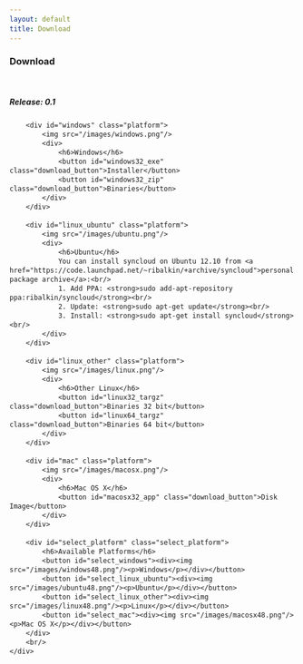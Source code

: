 ```yaml
---
layout: default
title: Download
---
```


<script type="text/javascript">

    function showPlatform(platform) {
        $( ".platform").each(function() {
            if (platform == "unknown" || this.id.startsWith(platform)) $(this).show();
            else $(this).hide();
        });

        if (platform == "unknown") $( "#select_platform").hide();
    }

    function getPlatform() {
        var platform = "unknown";
        if (navigator.platform.indexOf("Win") != -1) {
            platform = "windows";
        } else if (navigator.platform.indexOf("Linux") != -1) {
            platform = "linux";
        } else if (navigator.platform.indexOf("Mac") != -1) {
            platform = "mac";
        }
        return platform;
    }

    $(function(){

        if (typeof String.prototype.startsWith != 'function') {
            String.prototype.startsWith = function (str){
                return this.slice(0, str.length) == str;
            };
        }

        showPlatform(getPlatform());

        $( ".download_button").each(function() {
            $( "#"+this.id ).button({
                icons: {
                    primary: "ui-icon-arrowthickstop-1-s"
                }
            });
        });

        $( "#windows32_exe" ).click(function() {
            window.location.href = "https://github.com/downloads/syncloud/package/syncloud-windows-0.1.exe";
        });

        $( "#windows32_zip" ).click(function() {
            window.location.href = "https://github.com/downloads/syncloud/package/syncloud-windows-x86-0.1.zip";
        });

        $( "#linux32_targz" ).click(function() {
            window.location.href = "https://github.com/downloads/syncloud/package/syncloud-linux-i386-0.1.zip";
        });

        $( "#linux64_targz" ).click(function() {
            window.location.href = "https://github.com/downloads/syncloud/package/syncloud-linux-amd64-0.1.zip";
        });

        $( "#macosx32_app" ).click(function() {
            window.location.href = "https://github.com/downloads/syncloud/package/Syncloud-0.1.dmg";
        });

        $( ".select_platform > button").each(function() {
            $( "#"+this.id ).button();
        });

        $( "#select_windows" ).click(function() { showPlatform("windows"); });
        $( "#select_linux_ubuntu" ).click(function() { showPlatform("linux_ubuntu"); });
        $( "#select_linux_other" ).click(function() { showPlatform("linux_other"); });
        $( "#select_mac" ).click(function() { showPlatform("mac"); });
    });
</script>

<div class="container_12">
    <div class="grid_12 download">
        <h3>Download</h3>
        <br/>
        <h5>Release: 0.1</h5>

        <div id="windows" class="platform">
            <img src="/images/windows.png"/>
            <div>
                <h6>Windows</h6>
                <button id="windows32_exe" class="download_button">Installer</button>
                <button id="windows32_zip" class="download_button">Binaries</button>
            </div>
        </div>

        <div id="linux_ubuntu" class="platform">
            <img src="/images/ubuntu.png"/>
            <div>
                <h6>Ubuntu</h6>
                You can install syncloud on Ubuntu 12.10 from <a href="https://code.launchpad.net/~ribalkin/+archive/syncloud">personal package archive</a>:<br/>
                1. Add PPA: <strong>sudo add-apt-repository ppa:ribalkin/syncloud</strong><br/>
                2. Update: <strong>sudo apt-get update</strong><br/>
                3. Install: <strong>sudo apt-get install syncloud</strong><br/>
            </div>
        </div>

        <div id="linux_other" class="platform">
            <img src="/images/linux.png"/>
            <div>
                <h6>Other Linux</h6>
                <button id="linux32_targz" class="download_button">Binaries 32 bit</button>
                <button id="linux64_targz" class="download_button">Binaries 64 bit</button>
            </div>
        </div>

        <div id="mac" class="platform">
            <img src="/images/macosx.png"/>
            <div>
                <h6>Mac OS X</h6>
                <button id="macosx32_app" class="download_button">Disk Image</button>
            </div>
        </div>

        <div id="select_platform" class="select_platform">
            <h6>Available Platforms</h6>
            <button id="select_windows"><div><img src="/images/windows48.png"/><p>Windows</p></div></button>
            <button id="select_linux_ubuntu"><div><img src="/images/ubuntu48.png"/><p>Ubuntu</p></div></button>
            <button id="select_linux_other"><div><img src="/images/linux48.png"/><p>Linux</p></div></button>
            <button id="select_mac"><div><img src="/images/macosx48.png"/><p>Mac OS X</p></div></button>
        </div>
        <br/>
    </div>
</div>